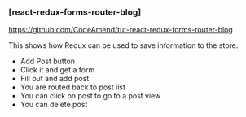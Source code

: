 ### [react-redux-forms-router-blog]
https://github.com/CodeAmend/tut-react-redux-forms-router-blog

This shows how Redux can be used to save information to the store.

* Add Post button
* Click it and get a form
* Fill out and add post
* You are routed back to post list
* You can click on post to go to a post view
* You can delete post

